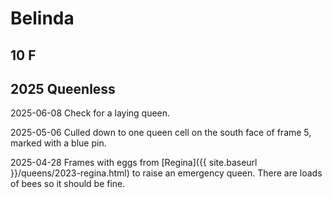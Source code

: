 # Belinda

## 10 F

## 2025 Queenless

2025-06-08 Check for a laying queen.

2025-05-06 Culled down to one queen cell on the south face of frame 5, marked with a blue pin.

2025-04-28 Frames with eggs from [Regina]({{ site.baseurl }}/queens/2023-regina.html) to raise an emergency queen.  There are loads of bees so it should be fine.
